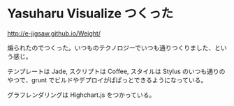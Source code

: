 # Yasuharu Visualize つくった
http://e-jigsaw.github.io/Weight/

煽られたのでつくった。いつものテクノロジーでいつも通りつくりました、という感じ。

テンプレートは Jade, スクリプトは Coffee, スタイルは Stylus のいつも通りのやつで、grunt でビルドやデプロイがぱぱっとできるようになっている。

グラフレンダリングは Highchart.js をつかっている。
